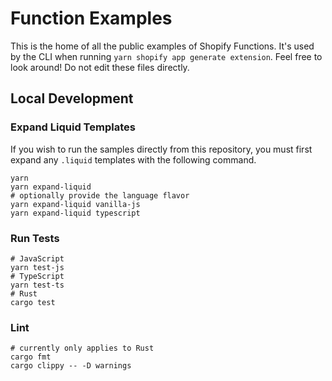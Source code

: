 # Function Examples

This is the home of all the public examples of Shopify Functions. It's used by the CLI when running `yarn shopify app generate extension`. Feel free to look around! Do not edit these files directly.

## Local Development

### Expand Liquid Templates

If you wish to run the samples directly from this repository, you must first expand any `.liquid` templates with the following command.

```shell
yarn
yarn expand-liquid
# optionally provide the language flavor
yarn expand-liquid vanilla-js
yarn expand-liquid typescript
```

### Run Tests

```shell
# JavaScript
yarn test-js
# TypeScript
yarn test-ts
# Rust
cargo test
```

### Lint

```shell
# currently only applies to Rust
cargo fmt
cargo clippy -- -D warnings
```
